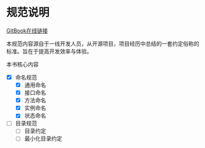 # 规范说明

[GitBook在线链接](https://kasoqian.gitbook.io/code\_standard/)

本规范内容源自于一线开发人员，从开源项目，项目经历中总结的一套约定俗称的标准。旨在于提高开发效率与体验。

本书核心内容

* [x] 命名规范
  * [x] 通用命名
  * [x] 接口命名
  * [x] 方法命名
  * [x] 实例命名
  * [x] 状态命名
* [ ] 目录规范
  * [ ] 目录约定
  * [ ] 最小化目录约定
